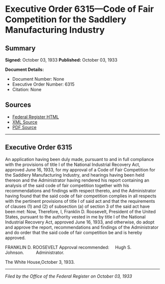 # Executive Order 6315—Code of Fair Competition for the Saddlery Manufacturing Industry

## Summary

**Signed:** October 03, 1933
**Published:** October 03, 1933

**Document Details:**
- Document Number: None
- Executive Order Number: 6315
- Citation: None

## Sources
- [Federal Register HTML](https://www.presidency.ucsb.edu/documents/executive-order-6315-code-fair-competition-for-the-saddlery-manufacturing-industry)
- [XML Source](None)
- [PDF Source](None)

---

## Executive Order 6315

An application having been duly made, pursuant to and in full compliance with the provisions of title I of the National Industrial Recovery Act, approved June 16, 1933, for my approval of a Code of Fair Competition for the Saddlery Manufacturing Industry, and hearings having been held thereon and the Administrator having rendered his report containing an analysis of the said code of fair competition together with his recommendations and findings with respect thereto, and the Administrator having found that the said code of fair competition complies in all respects with the pertinent provisions of title I of said act and that the requirements of clauses (1) and (2) of subsection (a) of section 3 of the said act have been met:
Now, Therefore, I, Franklin D. Roosevelt, President of the United States, pursuant to the authority vested in me by title I of the National Industrial Recovery Act, approved June 16, 1933, and otherwise, do adopt and approve the report, recommendations and findings of the Administrator and do order that the said code of fair competition be and is hereby approved.

FRANKLIN D. ROOSEVELT
Approval recommended:     Hugh S. Johnson.          Administrator.

The White House,October 3, 1933.

---

*Filed by the Office of the Federal Register on October 03, 1933*

